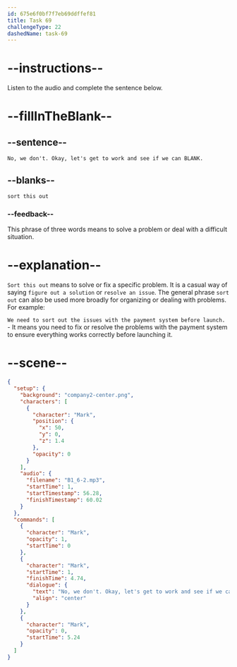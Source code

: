 ```yaml
---
id: 675e6f0bf7f7eb69ddffef81
title: Task 69
challengeType: 22
dashedName: task-69
---
```


<!-- (audio) Mark: No, we don't. Okay, let's get to work and see if we can sort this out. -->

# --instructions--

Listen to the audio and complete the sentence below.

# --fillInTheBlank--

## --sentence--

`No, we don't. Okay, let's get to work and see if we can BLANK.`

## --blanks--

`sort this out`

### --feedback--

This phrase of three words means to solve a problem or deal with a difficult situation.

# --explanation--

`Sort this out` means to solve or fix a specific problem. It is a casual way of saying `figure out a solution` or `resolve an issue`. The general phrase `sort out` can also be used more broadly for organizing or dealing with problems. For example:

`We need to sort out the issues with the payment system before launch.` - It means you need to fix or resolve the problems with the payment system to ensure everything works correctly before launching it.

# --scene--

```json
{
  "setup": {
    "background": "company2-center.png",
    "characters": [
      {
        "character": "Mark",
        "position": {
          "x": 50,
          "y": 0,
          "z": 1.4
        },
        "opacity": 0
      }
    ],
    "audio": {
      "filename": "B1_6-2.mp3",
      "startTime": 1,
      "startTimestamp": 56.28,
      "finishTimestamp": 60.02
    }
  },
  "commands": [
    {
      "character": "Mark",
      "opacity": 1,
      "startTime": 0
    },
    {
      "character": "Mark",
      "startTime": 1,
      "finishTime": 4.74,
      "dialogue": {
        "text": "No, we don't. Okay, let's get to work and see if we can sort this out.",
        "align": "center"
      }
    },
    {
      "character": "Mark",
      "opacity": 0,
      "startTime": 5.24
    }
  ]
}
```
